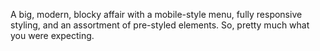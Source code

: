 A big, modern, blocky affair with a mobile-style menu, fully responsive styling,
and an assortment of pre-styled elements. So, pretty much what you were expecting.
